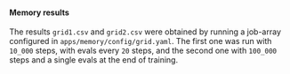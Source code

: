 #### Memory results

The results `grid1.csv` and `grid2.csv` were obtained by running a job-array configured in `apps/memory/config/grid.yaml`. The first one was run with `10_000` steps, with evals every `20` steps, and the second one with `100_000` steps and a single evals at the end of training.